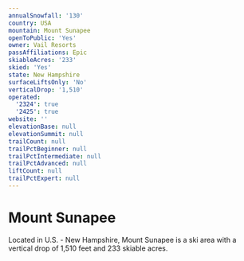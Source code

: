 ```yaml
---
annualSnowfall: '130'
country: USA
mountain: Mount Sunapee
openToPublic: 'Yes'
owner: Vail Resorts
passAffiliations: Epic
skiableAcres: '233'
skied: 'Yes'
state: New Hampshire
surfaceLiftsOnly: 'No'
verticalDrop: '1,510'
operated:
  '2324': true
  '2425': true
website: ''
elevationBase: null
elevationSummit: null
trailCount: null
trailPctBeginner: null
trailPctIntermediate: null
trailPctAdvanced: null
liftCount: null
trailPctExpert: null
---
```



# Mount Sunapee

Located in U.S. - New Hampshire, Mount Sunapee is a ski area with a vertical drop of 1,510 feet and 233 skiable acres.
